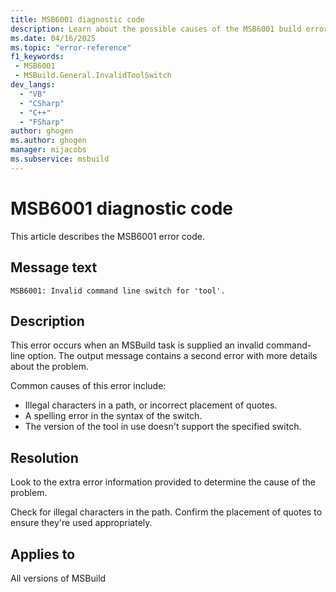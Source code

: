 ```yaml
---
title: MSB6001 diagnostic code
description: Learn about the possible causes of the MSB6001 build error and get troubleshooting tips.
ms.date: 04/16/2025
ms.topic: "error-reference"
f1_keywords:
 - MSB6001
 - MSBuild.General.InvalidToolSwitch
dev_langs:
  - "VB"
  - "CSharp"
  - "C++"
  - "FSharp"
author: ghogen
ms.author: ghogen
manager: mijacobs
ms.subservice: msbuild
---
```

# MSB6001 diagnostic code

<!-- :::ErrorDefinitionDescription::: -->
<!-- :::editable-content name="introDescription"::: -->
This article describes the MSB6001 error code.
<!-- :::editable-content-end::: -->

## Message text

`MSB6001: Invalid command line switch for 'tool'.`

## Description

This error occurs when an MSBuild task is supplied an invalid command-line option. The output message contains a second error with more details about the problem.

Common causes of this error include:

- Illegal characters in a path, or incorrect placement of quotes.
- A spelling error in the syntax of the switch.
- The version of the tool in use doesn't support the specified switch.

## Resolution

Look to the extra error information provided to determine the cause of the problem.

Check for illegal characters in the path. Confirm the placement of quotes to ensure they're used appropriately.

## Applies to

All versions of MSBuild